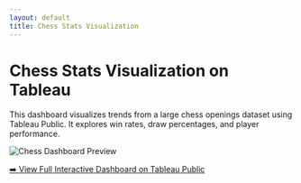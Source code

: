 ```yaml
---
layout: default
title: Chess Stats Visualization
---
```


# Chess Stats Visualization on Tableau

This dashboard visualizes trends from a large chess openings dataset using Tableau Public. It explores win rates, draw percentages, and player performance.

![Chess Dashboard Preview](https://public.tableau.com/static/images/Ch/ChessStats_17544059915240/Dashboard1/1.png)

[➡️ View Full Interactive Dashboard on Tableau Public](https://public.tableau.com/views/ChessStats_17544059915240/Dashboard1)
